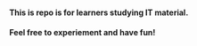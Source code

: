 #### This is repo is for learners studying IT material.

#### Feel free to experiement and have fun!

